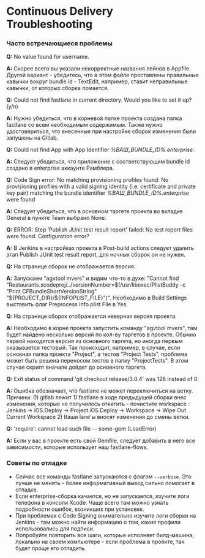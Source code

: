 # Continuous Delivery Troubleshooting

### Часто встречающиеся проблемы

**Q:** No value found for username.
  
**A:** Скорее всего вы указали некорректные названия лейнов в Appfile. Другой вариант - убедитесь, что в этом файле проставлены правильные кавычки вокруг bundle id - TextEdit, например, ставит неправильные кавычки, от которых сборка ломается.
  
**Q:** Could not find fastlane in current directory. Would you like to set it up? (y/n)

**A:** Нужно убедиться, что в корневой папке проекта создана папка fastlane со всем необходимым содержимым. Также нужно удостовериться, что внесенные при настройке сборок изменения были запушены на Gitlab.

**Q:** Could not find App with App Identifier *%ВАШ_BUNDLE_ID%.enterprise*.

**A:** Следует убедиться, что приложение с соответствующим bundle id создано в enterprise аккаунте Рамблера.

**Q:** Code Sign error: No matching provisioning profiles found: No provisioning profiles with a valid signing identity (i.e. certificate and private key pair) matching the bundle identifier *%ВАШ_BUNDLE_ID%.enterprise* were found

**A:** Следует убедиться, что в основном таргете проекта во вкладке General в пункте Team выбрано None.

**Q:** ERROR: Step ‘Publish JUnit test result report’ failed: No test report files were found. Configuration error?

**A:** В Jenkins в настройках проекта в Post-build actions следует удалить этап Publish JUnit test result report, для ночных сборок он не нужен.

**Q:** На странице сборок не отображается версия.

**A:** Запускаем "agvtool mvers" и видим что-то в духе: "Cannot find "Restaurants.xcodeproj/../versionNumber=$(/usr/libexec/PlistBuddy -c "Print CFBundleShortVersionString" "${PROJECT_DIR}/${INFOPLIST_FILE}")". Необходимо в Build Settings выставить флаг Preprocess Info.plist File в Yes.

**Q:** На странице сборок отображается неверная версия проекта.

**A:** Необходимо в корне проекта запустить команду "agvtool mvers", там будет найдено несколько версий по кол-ву таргетов в проекте. Обычно первой находится версия из основного таргета, но иногда первым оказывается тестовый. Так происходит, например, в случае, если основная папка проекта "Project", а тестов "Project Tests", проблема может быть решена переносом тестов в папку "ProjectTests". В этом случае скрипт вначале дойдет до основного таргета.

**Q:** Exit status of command 'git checkout release/3.0.4' was 128 instead of 0.

**A:** Ошибка обозначает, что fastlane не может переключиться на ветку. Причины: 0) gitlab лежит 1) fastlane в ходе предыдущей сборки внес изменения, которые не получилось откатить - почистите workspace : Jenkins -> iOS.Deploy -> Project.iOS.Deploy -> Workspace -> Wipe Out Current Workspace 2) Ваши lane'ы вносят изменения до смены ветки.

**Q:** 'require': cannot load such file -- some-gem (LoadError)

**A:** Если у вас в проекте есть свой Gemfile, следует добавить в него все зависимости, которые использует наш fastlane-flows.

### Советы по отладке

- Сейчас все команды fastlane запускаются с флагом `--verbose`. Это лучше не менять - более информативный вывод сильно помогает в отладке.
- Если enterprise-сборка качается, но не запускается, изучите логи телефона в консоли Xcode. Чаще всего там можно узнать подробности ошибок, возникших при установке.
- При проблемах с Code Signing внимательно изучите логи сборки на Jenkins - там можно найти информацию о том, какие профили использовались для подписи.
- Попробуйте повторить все шаги, которые исполняет билд-машина, локально на своем компьютере - если проблема в проекте, так будет проще его отладить.

